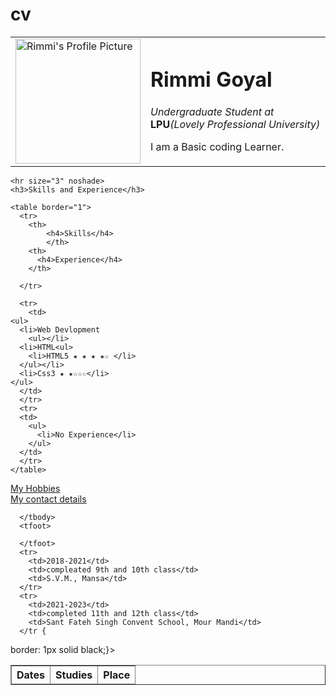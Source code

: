 # cv
<html>
  <head>
    <meta charset="utf-B">
    <title>Rimmi's Personal Site</title>
  </head>
  
  <body>
    <table cellspacing="20">
      <tr> 
        <td><img src="https://i.ibb.co/P5LhbfN/rimmi.jpg" alt="Rimmi's Profile Picture" width="200"></td>
        <td><h1>Rimmi Goyal</h1>
    <p><em>Undergraduate Student at</em> <strong>LPU</strong><em>(Lovely Professional University)</em></p>
    <p>I am a Basic coding Learner.</p></td>
      </tr>
    </table>
    
    <hr size="3" noshade>
    <h3>Skills and Experience</h3>
    
    <table border="1">
      <tr>
        <th>
            <h4>Skills</h4>
            </th>
        <th>
          <h4>Experience</h4>
        </th>
        
      </tr>
      
      <tr>
        <td>
    <ul>
      <li>Web Devlopment
        <ul></li>
      <li>HTML<ul>
        <li>HTML5 ★ ★ ★ ★☆ </li>
      </ul></li>
      <li>Css3 ★ ★☆☆☆</li>
    </ul>
      </td>
      </tr>
      <tr>
      <td>
        <ul>
          <li>No Experience</li>
        </ul>
      </td>
      </tr>
    </table>
  <a href="https://codepen.io/Traditious-Food-/pen/wvYQaRg">My Hobbies</a>
  <br>
  <a href="https://codepen.io/Traditious-Food-/pen/bGmQVVo?editors=1000">My contact details</a>
      <table border="1">
      <thead>
        <tr>
          <th>Dates</th>
          <th>Studies</th>
          <th>Place</th>
        </tr>
      </thead>
      <tbody>
        
      </tbody>
      <tfoot>
        
      </tfoot>
      <tr>
        <td>2018-2021</td>
        <td>compleated 9th and 10th class</td>
        <td>S.V.M., Mansa</td>
      </tr>
      <tr>
        <td>2021-2023</td>
        <td>completed 11th and 12th class</td>
        <td>Sant Fateh Singh Convent School, Mour Mandi</td> 
      </tr {
  border: 1px solid black;}>
    </table>
  
  </body>
  
</html> 
